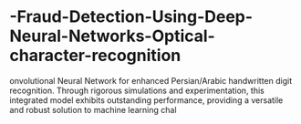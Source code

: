 # -Fraud-Detection-Using-Deep-Neural-Networks-Optical-character-recognition
onvolutional Neural Network for enhanced Persian/Arabic handwritten digit recognition. Through rigorous simulations and experimentation, this integrated model exhibits outstanding performance, providing a versatile and robust solution to machine learning chal
